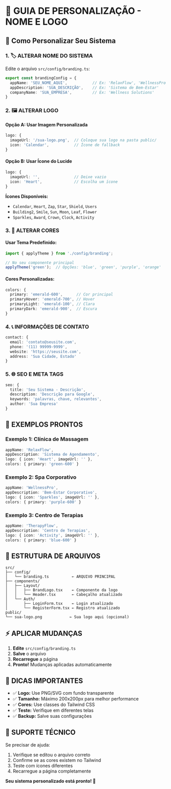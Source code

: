 # 🎨 GUIA DE PERSONALIZAÇÃO - NOME E LOGO

## 📝 **Como Personalizar Seu Sistema**

### **1. 🏷️ ALTERAR NOME DO SISTEMA**

Edite o arquivo `src/config/branding.ts`:

```typescript
export const brandingConfig = {
  appName: 'SEU_NOME_AQUI',           // Ex: 'RelaxFlow', 'WellnessPro'
  appDescription: 'SUA_DESCRIÇÃO',    // Ex: 'Sistema de Bem-Estar'
  companyName: 'SUA_EMPRESA',         // Ex: 'Wellness Solutions'
}
```

### **2. 🖼️ ALTERAR LOGO**

#### **Opção A: Usar Imagem Personalizada**
```typescript
logo: {
  imageUrl: '/sua-logo.png',  // Coloque sua logo na pasta public/
  icon: 'Calendar',           // Ícone de fallback
}
```

#### **Opção B: Usar Ícone do Lucide**
```typescript
logo: {
  imageUrl: '',               // Deixe vazio
  icon: 'Heart',              // Escolha um ícone
}
```

**Ícones Disponíveis:**
- `Calendar`, `Heart`, `Zap`, `Star`, `Shield`, `Users`
- `Building2`, `Smile`, `Sun`, `Moon`, `Leaf`, `Flower`
- `Sparkles`, `Award`, `Crown`, `Clock`, `Activity`

### **3. 🎨 ALTERAR CORES**

#### **Usar Tema Predefinido:**
```typescript
import { applyTheme } from './config/branding';

// No seu componente principal
applyTheme('green');  // Opções: 'blue', 'green', 'purple', 'orange'
```

#### **Cores Personalizadas:**
```typescript
colors: {
  primary: 'emerald-600',      // Cor principal
  primaryHover: 'emerald-700', // Hover
  primaryLight: 'emerald-100', // Clara
  primaryDark: 'emerald-900',  // Escura
}
```

### **4. 📞 INFORMAÇÕES DE CONTATO**

```typescript
contact: {
  email: 'contato@seusite.com',
  phone: '(11) 99999-9999',
  website: 'https://seusite.com',
  address: 'Sua Cidade, Estado'
}
```

### **5. 🌐 SEO E META TAGS**

```typescript
seo: {
  title: 'Seu Sistema - Descrição',
  description: 'Descrição para Google',
  keywords: 'palavras, chave, relevantes',
  author: 'Sua Empresa'
}
```

## 🚀 **EXEMPLOS PRONTOS**

### **Exemplo 1: Clínica de Massagem**
```typescript
appName: 'RelaxFlow',
appDescription: 'Sistema de Agendamento',
logo: { icon: 'Heart', imageUrl: '' },
colors: { primary: 'green-600' }
```

### **Exemplo 2: Spa Corporativo**
```typescript
appName: 'WellnessPro',
appDescription: 'Bem-Estar Corporativo',
logo: { icon: 'Sparkles', imageUrl: '' },
colors: { primary: 'purple-600' }
```

### **Exemplo 3: Centro de Terapias**
```typescript
appName: 'TherapyFlow',
appDescription: 'Centro de Terapias',
logo: { icon: 'Activity', imageUrl: '' },
colors: { primary: 'blue-600' }
```

## 📁 **ESTRUTURA DE ARQUIVOS**

```
src/
├── config/
│   └── branding.ts          ← ARQUIVO PRINCIPAL
├── components/
│   ├── Layout/
│   │   ├── BrandLogo.tsx    ← Componente da logo
│   │   └── Header.tsx       ← Cabeçalho atualizado
│   └── Auth/
│       ├── LoginForm.tsx    ← Login atualizado
│       └── RegisterForm.tsx ← Registro atualizado
public/
└── sua-logo.png            ← Sua logo aqui (opcional)
```

## ⚡ **APLICAR MUDANÇAS**

1. **Edite** `src/config/branding.ts`
2. **Salve** o arquivo
3. **Recarregue** a página
4. **Pronto!** Mudanças aplicadas automaticamente

## 🎯 **DICAS IMPORTANTES**

- ✅ **Logo:** Use PNG/SVG com fundo transparente
- ✅ **Tamanho:** Máximo 200x200px para melhor performance
- ✅ **Cores:** Use classes do Tailwind CSS
- ✅ **Teste:** Verifique em diferentes telas
- ✅ **Backup:** Salve suas configurações

## 🔧 **SUPORTE TÉCNICO**

Se precisar de ajuda:
1. Verifique se editou o arquivo correto
2. Confirme se as cores existem no Tailwind
3. Teste com ícones diferentes
4. Recarregue a página completamente

**Seu sistema personalizado está pronto! 🎉**
```